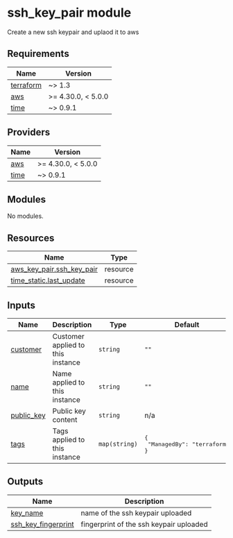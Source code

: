 # ssh_key_pair module

Create a new ssh keypair and uplaod it to aws

<!-- BEGIN_TF_DOCS -->
## Requirements

| Name | Version |
|------|---------|
| <a name="requirement_terraform"></a> [terraform](#requirement\_terraform) | ~> 1.3 |
| <a name="requirement_aws"></a> [aws](#requirement\_aws) | >= 4.30.0, < 5.0.0 |
| <a name="requirement_time"></a> [time](#requirement\_time) | ~> 0.9.1 |

## Providers

| Name | Version |
|------|---------|
| <a name="provider_aws"></a> [aws](#provider\_aws) | >= 4.30.0, < 5.0.0 |
| <a name="provider_time"></a> [time](#provider\_time) | ~> 0.9.1 |

## Modules

No modules.

## Resources

| Name | Type |
|------|------|
| [aws_key_pair.ssh_key_pair](https://registry.terraform.io/providers/hashicorp/aws/latest/docs/resources/key_pair) | resource |
| [time_static.last_update](https://registry.terraform.io/providers/hashicorp/time/latest/docs/resources/static) | resource |

## Inputs

| Name | Description | Type | Default | Required |
|------|-------------|------|---------|:--------:|
| <a name="input_customer"></a> [customer](#input\_customer) | Customer applied to this instance | `string` | `""` | no |
| <a name="input_name"></a> [name](#input\_name) | Name applied to this instance | `string` | `""` | no |
| <a name="input_public_key"></a> [public\_key](#input\_public\_key) | Public key content | `string` | n/a | yes |
| <a name="input_tags"></a> [tags](#input\_tags) | Tags applied to this instance | `map(string)` | <pre>{<br>  "ManagedBy": "terraform"<br>}</pre> | no |

## Outputs

| Name | Description |
|------|-------------|
| <a name="output_key_name"></a> [key\_name](#output\_key\_name) | name of the ssh keypair uploaded |
| <a name="output_ssh_key_fingerprint"></a> [ssh\_key\_fingerprint](#output\_ssh\_key\_fingerprint) | fingerprint of the ssh keypair uploaded |
<!-- END_TF_DOCS -->
